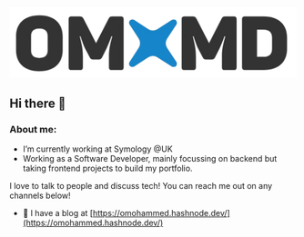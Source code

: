 <p align='center'>
  <img  src="https://github.com/MohammedOmar3/MohammedOmar3/blob/main/logo.png" alt="img">
</p>

## Hi there 👋

### About me:

- I’m currently working at Symology @UK
- Working as a Software Developer, mainly focussing on backend but taking frontend projects to build my portfolio.

I love to talk to people and discuss tech! You can reach me out on any channels below!


- 📝 I have a blog at [https://omohammed.hashnode.dev/](https://omohammed.hashnode.dev/)

<!--
**MohammedOmar3/MohammedOmar3** is a ✨ _special_ ✨ repository because its `README.md` (this file) appears on your GitHub profile.

Here are some ideas to get you started:

- 🔭 I’m currently working on ...
- 🌱 I’m currently learning ...
- 👯 I’m looking to collaborate on ...
- 🤔 I’m looking for help with ...
- 💬 Ask me about ...
- 📫 How to reach me: ...
- 😄 Pronouns: ...
- ⚡ Fun fact: ...
- 🔗 I have a personal website at [link](link) where all my social networks are located! You can reach me anywhere over there!
-->
